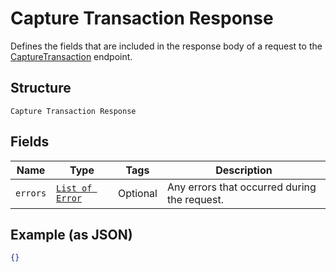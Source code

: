 
# Capture Transaction Response

Defines the fields that are included in the response body of
a request to the [CaptureTransaction](#endpoint-capturetransaction) endpoint.

## Structure

`Capture Transaction Response`

## Fields

| Name | Type | Tags | Description |
|  --- | --- | --- | --- |
| `errors` | [`List of Error`](/doc/models/error.md) | Optional | Any errors that occurred during the request. |

## Example (as JSON)

```json
{}
```


